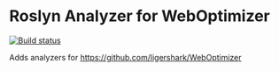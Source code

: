 # Roslyn Analyzer for WebOptimizer

[![Build status](https://ci.appveyor.com/api/projects/status/ydwubqt7j4s8eivv?svg=true)](https://ci.appveyor.com/project/madskristensen/weboptimizer-analyzers)

Adds analyzers for <https://github.com/ligershark/WebOptimizer>